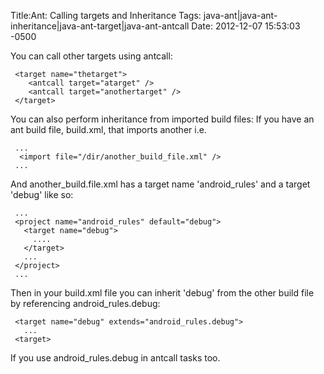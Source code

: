 Title:Ant: Calling targets and Inheritance
Tags: java-ant|java-ant-inheritance|java-ant-target|java-ant-antcall
Date: 2012-12-07 15:53:03 -0500 

You can call other targets using antcall:

     <target name="thetarget">
        <antcall target="atarget" />
        <antcall target="anothertarget" />
     </target>

You can also perform inheritance from imported build files: If you have an ant build file, build.xml, that imports another i.e.  

     ...
      <import file="/dir/another_build_file.xml" />
     ...

And another_build.file.xml has a target name 'android_rules' and a target 'debug' like so:

     ...
     <project name="android_rules" default="debug">
       <target name="debug">
         ....
       </target>
       ...
     </project>
     ...

Then in your build.xml file you can inherit 'debug' from the other build file by referencing android_rules.debug:

     <target name="debug" extends="android_rules.debug">
       ...
     <target>

If you use android_rules.debug in antcall tasks too.
